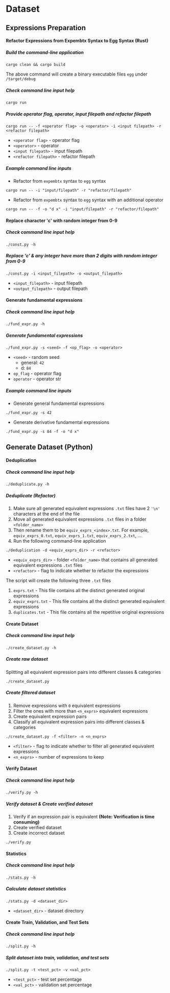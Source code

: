 # Dataset

## Expressions Preparation
#### Refactor Expressions from Expembtx Syntax to Egg Syntax (Rust)
##### Build the command-line application
```
cargo clean && cargo build
```
The above command will create a binary executable files `egg` under `/target/debug`

##### Check command line input help
```
cargo run
```
##### Provide operator flag, operator, input filepath and refactor filepath
```
cargo run -- -f <operator flag> -o <operator> -i <input filepath> -r <refactor filepath>
```
- `<operator flag>` - operator flag
- `<operator>` - operator
- `<input filepath>` - input filepath
- `<refactor filepath>` - refactor filepath

##### Example command line inputs
- Refactor from `expembtx` syntax to `egg` syntax
```
cargo run -- -i "input/filepath" -r "refactor/filepath"
```
- Refactor from `expembtx` syntax to `egg` syntax with an additional operator
```
cargo run -- -f -o "d x" -i "input/filepath" -r "refactor/filepath"
```

#### Replace character 'c' with random integer from 0-9
##### Check command line input help
```
./const.py -h
```
##### Replace 'c' & any integer have more than 2 digits with random integer from 0-9
```
./const.py -i <input_filepath> -o <output_filepath>
```
- `<input_filepath>` - input filepath
- `<output_filepath>` - output filepath

#### Generate fundamental expressions
##### Check command line input help
```
./fund_expr.py -h
```
##### Generate fundamental expressions
```
./fund_expr.py -s <seed> -f <op_flag> -o <operator>
```
- `<seed>` - random seed
  - general: `42`
  - d: `84`
- `op_flag` - operator flag
- `operator` - operator str

##### Example command line inputs
- Generate general fundamental expressions
```
./fund_expr.py -s 42
```
- Generate derivative fundamental expressions
```
./fund_expr.py -s 84 -f -o "d x"
```

## Generate Dataset (Python)
#### Deduplication
##### Check command line input help
```
./deduplicate.py -h
```
##### Deduplicate (Refactor)
1. Make sure all generated equivalent expressions `.txt` files have 2 `'\n'` characters at the end of the file
2. Move all generated equivalent expressions `.txt` files in a folder `<folder_name>`
3. Then rename them to be `equiv_exprs_<index>.txt`. For example, `equiv_exprs_0.txt`, `equiv_exprs_1.txt`,
`equiv_exprs_2.txt`, ...
4. Run the following command-line application
```
./deduplication -d <equiv_exprs_dir> -r <refactor>
```
- `<equiv_exprs_dir>` - folder `<folder_name>` that contains all generated equivalent expressions `.txt` files
- `<refactor>` - flag to indicate whether to refactor the expressions

The script will create the following three `.txt` files
1. `exprs.txt` - This file contains all the distinct generated original expressions
2. `equiv_exprs.txt` - This file contains all the distinct generated equivalent expressions
3. `duplicates.txt` - This file contains all the repetitive original expressions

#### Create Dataset
##### Check command line input help
```
./create_dataset.py -h
```
##### Create raw dataset
Splitting all equivalent expression pairs into different classes & categories
```
./create_dataset.py
```
##### Create filtered dataset
1. Remove expressions with `0` equivalent expressions
2. Filter the ones with more than `<n_exprs>` equivalent
expressions
3. Create equivalent expression pairs
4. Classify all equivalent expression pairs into different classes & categories
```
./create_dataset.py -f <filter> -n <n_exprs>
```
- `<filter>` - flag to indicate whether to filter all generated equivalent expressions
- `<n_exprs>` - number of expressions to keep

#### Verify Dataset
##### Check command line input help
```
./verify.py -h
```
##### Verify dataset & Create verified dataset
1. Verify if an expression pair is equivalent **(Note: Verification is time consuming)**
2. Create verified dataset
3. Create incorrect dataset
```
./verify.py
```

#### Statistics
##### Check command line input help
```
./stats.py -h
```
##### Calculate dataset statistics
```
./stats.py -d <dataset_dir>
```
- `<dataset_dir>` - dataset directory

#### Create Train, Validation, and Test Sets
##### Check command line input help
```
./split.py -h
```
##### Split dataset into train, validation, and test sets
```
./split.py -t <test_pct> -v <val_pct>
```
- `<test_pct>` - test set percentage
- `<val_pct>` - validation set percentage